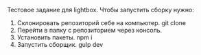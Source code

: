 Тестовое задание для lightbox.
Чтобы запустить сборку нужно: 
1. Склонировать репозиторий себе на компьютер. git clone 
2. Перейти в папку с репозиторием через консоль.
3. Установить пакеты. npm i
4. Запустить сборщик. gulp dev
